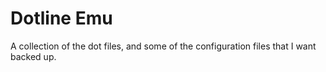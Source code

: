 # Dotline Emu

A collection of the dot files, and some of the configuration files that I want backed up.
